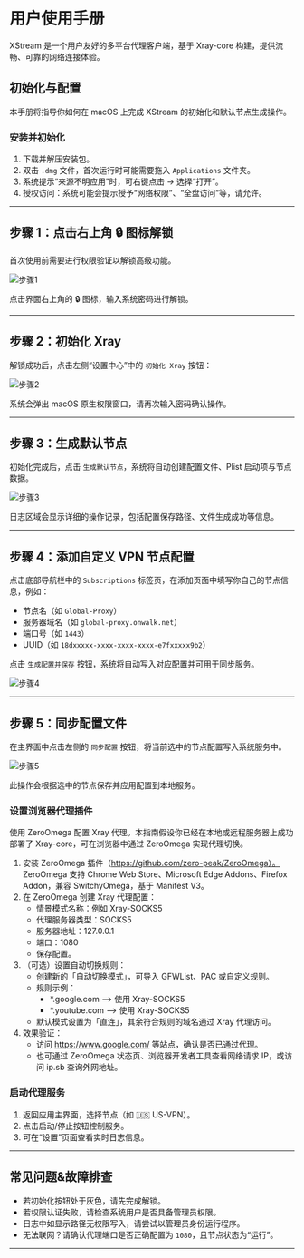 # 用户使用手册

XStream 是一个用户友好的多平台代理客户端，基于 Xray-core 构建，提供流畅、可靠的网络连接体验。

## 初始化与配置

本手册将指导你如何在 macOS 上完成 XStream 的初始化和默认节点生成操作。

### 安装并初始化

1. 下载并解压安装包。
2. 双击 `.dmg` 文件，首次运行时可能需要拖入 `Applications` 文件夹。
4. 系统提示“来源不明应用”时，可右键点击 → 选择“打开”。
5. 授权访问：系统可能会提示授予“网络权限”、“全盘访问”等，请允许。

---

## 步骤 1：点击右上角 🔒 图标解锁

首次使用前需要进行权限验证以解锁高级功能。

![步骤1](images/unlock-button.png)

点击界面右上角的 🔒 图标，输入系统密码进行解锁。

---

## 步骤 2：初始化 Xray

解锁成功后，点击左侧“设置中心”中的 `初始化 Xray` 按钮：

![步骤2](images/init-xray.png)

系统会弹出 macOS 原生权限窗口，请再次输入密码确认操作。


---

## 步骤 3：生成默认节点

初始化完成后，点击 `生成默认节点`，系统将自动创建配置文件、Plist 启动项与节点数据。

![步骤3](images/log-result.png)

日志区域会显示详细的操作记录，包括配置保存路径、文件生成成功等信息。

---

## 步骤 4：添加自定义 VPN 节点配置

点击底部导航栏中的 `Subscriptions` 标签页，在添加页面中填写你自己的节点信息，例如：

- 节点名（如 `Global-Proxy`）
- 服务器域名（如 `global-proxy.onwalk.net`）
- 端口号（如 `1443`）
- UUID（如 `18dxxxxx-xxxx-xxxx-xxxx-e7fxxxxx9b2`）

点击 `生成配置并保存` 按钮，系统将自动写入对应配置并可用于同步服务。

![步骤4](images/custom-node-form.png)

---
## 步骤 5：同步配置文件

在主界面中点击左侧的 `同步配置` 按钮，将当前选中的节点配置写入系统服务中。

![步骤5](images/sync-config.png)

此操作会根据选中的节点保存并应用配置到本地服务。


### 设置浏览器代理插件

使用 ZeroOmega 配置 Xray 代理。本指南假设你已经在本地或远程服务器上成功部署了 Xray-core，可在浏览器中通过 ZeroOmega 实现代理切换。

1. 安装 ZeroOmega 插件（https://github.com/zero-peak/ZeroOmega）。  
   ZeroOmega 支持 Chrome Web Store、Microsoft Edge Addons、Firefox Addon，兼容 SwitchyOmega，基于 Manifest V3。
2. 在 ZeroOmega 创建 Xray 代理配置：
   - 情景模式名称：例如 Xray-SOCKS5
   - 代理服务器类型：SOCKS5
   - 服务器地址：127.0.0.1
   - 端口：1080
   - 保存配置。
3. （可选）设置自动切换规则：
   - 创建新的「自动切换模式」，可导入 GFWList、PAC 或自定义规则。
   - 规则示例：
     - *.google.com  --> 使用 Xray-SOCKS5
     - *.youtube.com --> 使用 Xray-SOCKS5
   - 默认模式设置为「直连」，其余符合规则的域名通过 Xray 代理访问。
4. 效果验证：
   - 访问 https://www.google.com/ 等站点，确认是否已通过代理。
   - 也可通过 ZeroOmega 状态页、浏览器开发者工具查看网络请求 IP，或访问 ip.sb 查询外网地址。

### 启动代理服务

1. 返回应用主界面，选择节点（如 🇺🇸 US-VPN）。
2. 点击启动/停止按钮控制服务。
3. 可在“设置”页面查看实时日志信息。

---

##  常见问题&故障排查

- 若初始化按钮处于灰色，请先完成解锁。
- 若权限认证失败，请检查系统用户是否具备管理员权限。
- 日志中如显示路径无权限写入，请尝试以管理员身份运行程序。
- 无法联网？请确认代理端口是否正确配置为 `1080`，且节点状态为“运行”。

---
